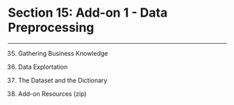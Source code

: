 # Section 15: Add-on 1 - Data Preprocessing
---
35. Gathering Business Knowledge

36. Data Explortation

37. The Dataset and the Dictionary

38. Add-on Resources (zip)